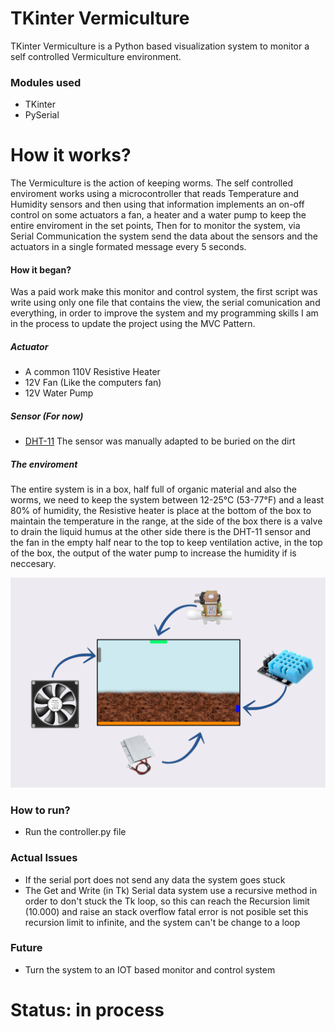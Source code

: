 # TKinter Vermiculture 
TKinter Vermiculture is a Python based visualization system to monitor a self controlled Vermiculture environment.

### Modules used
  - TKinter
  - PySerial

# How it works?

The Vermiculture is the action of keeping worms. The self controlled enviroment works using a microcontroller that reads Temperature and Humidity sensors and then using that information implements an on-off control on some actuators a fan, a heater and a water pump to keep the entire enviroment in the set points, Then for to monitor the system, via Serial Communication the system send the data about the sensors and the actuators in a single formated message every 5 seconds.

#### How it began?
Was a paid work make this monitor and control system, the first script was write using only one file that contains the view, the serial comunication and everything, in order to improve the system and my programming skills I am in the process to update the project using the MVC Pattern.

##### Actuator
- A common 110V Resistive Heater
- 12V Fan (Like the computers fan)
- 12V Water Pump

##### Sensor (For now)
- [DHT-11](https://learn.adafruit.com/dht)
The sensor was manually adapted to be buried on the dirt

##### The enviroment

The entire system is in a box, half full of organic material and also the worms, we need to keep the system between 12-25°C (53-77°F) and a least 80% of humidity, the Resistive heater is place at the bottom of the box to maintain the temperature in the range, at the side of the box there is a valve to drain the liquid humus at the other side there is the DHT-11 sensor and the fan in the empty half near to the top to keep ventilation active, in the top of the box, the output of the water pump to increase the humidity if is neccesary.

<p align="center">
<img src="https://raw.githubusercontent.com/Ned-zib/TKinter_Vermiculture/master/images/vermi.png">
<P>

### How to run?
- Run the controller.py file

### Actual Issues
- If the serial port does not send any data the system goes stuck
- The Get and Write (in Tk) Serial data system use a recursive method in order to don't stuck the Tk loop, so this can reach the Recursion limit (10.000) and raise an stack overflow fatal error is not posible set this recursion limit to infinite, and the system can't be change to a loop
### Future 
  - Turn the system to an IOT based monitor and control system

# Status: in process
